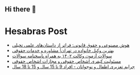 ## Hi there 👋


# Hesabras Post

<!-- BLOG-POST-LIST:START -->
- [هوش مصنوعی و حقوق قانونی: فراتر از داستان‌های علمی تخیلی](https://hesabraslaw.com/blog/%D9%87%D9%88%D8%B4-%D9%85%D8%B5%D9%86%D9%88%D8%B9%DB%8C-%D9%88-%D8%AD%D9%82%D9%88%D9%82-%D9%82%D8%A7%D9%86%D9%88%D9%86%DB%8C-%D9%81%D8%B1%D8%A7%D8%AA%D8%B1-%D8%A7%D8%B2-%D8%AF%D8%A7%D8%B3%D8%AA%D8%A7%D9%86%D9%87%D8%A7%DB%8C-%D8%B9%D9%84%D9%85%DB%8C-%D8%AA%D8%AE%DB%8C%D9%84%DB%8C/)
- [بهترین وکیل خانواده در تهران| مشاوره و خدمات حقوقی](https://hesabraslaw.com/blog/%D8%A8%D9%87%D8%AA%D8%B1%DB%8C%D9%86-%D9%88%DA%A9%DB%8C%D9%84-%D8%AE%D8%A7%D9%86%D9%88%D8%A7%D8%AF%D9%87-%D8%AA%D9%87%D8%B1%D8%A7%D9%86/)
- [سوالات  آزمون وکالت ۱۴۰۲ به همراه پاسخنامه سوالات](https://hesabraslaw.com/blog/%D8%B3%D9%88%D8%A7%D9%84%D8%A7%D8%AA-%D9%88-%D9%BE%D8%A7%D8%B3%D8%AE%D9%86%D8%A7%D9%85%D9%87-%D8%A2%D8%B2%D9%85%D9%88%D9%86-%D9%88%DA%A9%D8%A7%D9%84%D8%AA-%DB%B1%DB%B4%DB%B0%DB%B2-%D8%A8%D9%87-%D8%B5%D9%88%D8%B1%D8%AA-%DB%8C%DA%A9%D8%AC%D8%A7/)
- [مسئولیت کیفری اشخاص حقوقی و مجازات اشخاص حقوقی](https://hesabraslaw.com/blog/%D9%85%D8%B3%D8%A6%D9%88%D9%84%DB%8C%D8%AA-%DA%A9%DB%8C%D9%81%D8%B1%DB%8C-%D8%A7%D8%B4%D8%AE%D8%A7%D8%B5-%D8%AD%D9%82%D9%88%D9%82%DB%8C-%D9%88-%D9%85%D8%AC%D8%A7%D8%B2%D8%A7%D8%AA-%D8%A7%D8%B4%D8%AE%D8%A7%D8%B5-%D8%AD%D9%82%D9%88%D9%82%DB%8C/)
- [جرایم  تعزیری اطفال و نوجوانان - افراد 9 تا 15 سال و 15 تا 18 سال](https://hesabraslaw.com/blog/%D8%AC%D8%B1%D8%A7%DB%8C%D9%85-%D8%AA%D8%B9%D8%B2%DB%8C%D8%B1%DB%8C-%D8%A7%D8%B7%D9%81%D8%A7%D9%84-%D9%88-%D9%86%D9%88%D8%AC%D9%88%D8%A7%D9%86%D8%A7%D9%86/)
<!-- BLOG-POST-LIST:END -->


<!--
**alisamadian/alisamadian** is a ✨ _special_ ✨ repository because its `README.md` (this file) appears on your GitHub profile.

Here are some ideas to get you started:

- 🔭 I’m currently working on ...
- 🌱 I’m currently learning ...
- 👯 I’m looking to collaborate on ...
- 🤔 I’m looking for help with ...
- 💬 Ask me about ...
- 📫 How to reach me: ...
- 😄 Pronouns: ...
- ⚡ Fun fact: ...
-->
